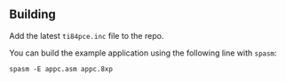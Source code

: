 ## Building

Add the latest `ti84pce.inc` file to the repo.

You can build the example application using the following line with `spasm`:

    spasm -E appc.asm appc.8xp


